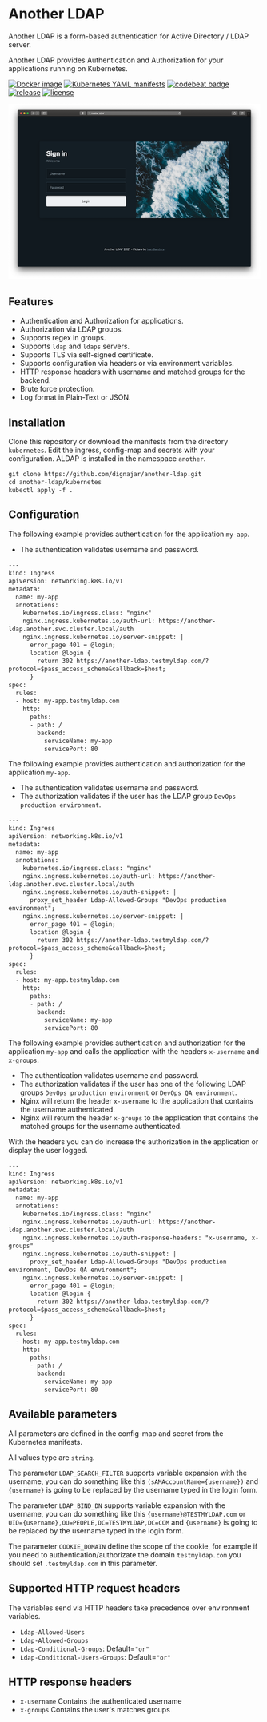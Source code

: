 # Another LDAP
Another LDAP is a form-based authentication for Active Directory / LDAP server.

Another LDAP provides Authentication and Authorization for your applications running on Kubernetes.

[![Docker image](https://img.shields.io/badge/Docker-image-blue.svg)](https://github.com/dignajar/another-ldap/pkgs/container/another-ldap)
[![Kubernetes YAML manifests](https://img.shields.io/badge/Kubernetes-manifests-blue.svg)](https://github.com/dignajar/another-ldap/tree/master/kubernetes)
[![codebeat badge](https://codebeat.co/badges/f57de995-ca62-49e5-b309-82ed60570324)](https://codebeat.co/projects/github-com-dignajar-another-ldap-master)
[![release](https://img.shields.io/github/v/release/dignajar/another-ldap.svg)](https://github.com/dignajar/another-ldap/releases)
[![license](https://img.shields.io/badge/license-MIT-green)](https://github.com/dignajar/another-ldap/blob/master/LICENSE)

![Alt text](another-ldap.png?raw=true "Another LDAP")

## Features
- Authentication and Authorization for applications.
- Authorization via LDAP groups.
- Supports regex in groups.
- Supports `ldap` and `ldaps` servers.
- Supports TLS via self-signed certificate.
- Supports configuration via headers or via environment variables.
- HTTP response headers with username and matched groups for the backend.
- Brute force protection.
- Log format in Plain-Text or JSON.

## Installation
Clone this repository or download the manifests from the directory `kubernetes`. Edit the ingress, config-map and secrets with your configuration. ALDAP is installed in the namespace `another`.

```
git clone https://github.com/dignajar/another-ldap.git
cd another-ldap/kubernetes
kubectl apply -f .
```

## Configuration
The following example provides authentication for the application `my-app`.
- The authentication validates username and password.

```
---
kind: Ingress
apiVersion: networking.k8s.io/v1
metadata:
  name: my-app
  annotations:
    kubernetes.io/ingress.class: "nginx"
    nginx.ingress.kubernetes.io/auth-url: https://another-ldap.another.svc.cluster.local/auth
    nginx.ingress.kubernetes.io/server-snippet: |
      error_page 401 = @login;
      location @login {
        return 302 https://another-ldap.testmyldap.com/?protocol=$pass_access_scheme&callback=$host;
      }
spec:
  rules:
  - host: my-app.testmyldap.com
    http:
      paths:
      - path: /
        backend:
          serviceName: my-app
          servicePort: 80
```

The following example provides authentication and authorization for the application `my-app`.
- The authentication validates username and password.
- The authorization validates if the user has the LDAP group `DevOps production environment`.

```
---
kind: Ingress
apiVersion: networking.k8s.io/v1
metadata:
  name: my-app
  annotations:
    kubernetes.io/ingress.class: "nginx"
    nginx.ingress.kubernetes.io/auth-url: https://another-ldap.another.svc.cluster.local/auth
    nginx.ingress.kubernetes.io/auth-snippet: |
      proxy_set_header Ldap-Allowed-Groups "DevOps production environment";
    nginx.ingress.kubernetes.io/server-snippet: |
      error_page 401 = @login;
      location @login {
        return 302 https://another-ldap.testmyldap.com/?protocol=$pass_access_scheme&callback=$host;
      }
spec:
  rules:
  - host: my-app.testmyldap.com
    http:
      paths:
      - path: /
        backend:
          serviceName: my-app
          servicePort: 80
```

The following example provides authentication and authorization for the application `my-app` and calls the application with the headers `x-username` and `x-groups`.
- The authentication validates username and password.
- The authorization validates if the user has one of the following LDAP groups `DevOps production environment` or `DevOps QA environment`.
- Nginx will return the header `x-username` to the application that contains the username authenticated.
- Nginx will return the header `x-groups` to the application that contains the matched groups for the username authenticated.

With the headers you can do increase the authorization in the application or display the user logged.

```
---
kind: Ingress
apiVersion: networking.k8s.io/v1
metadata:
  name: my-app
  annotations:
    kubernetes.io/ingress.class: "nginx"
    nginx.ingress.kubernetes.io/auth-url: https://another-ldap.another.svc.cluster.local/auth
    nginx.ingress.kubernetes.io/auth-response-headers: "x-username, x-groups"
    nginx.ingress.kubernetes.io/auth-snippet: |
      proxy_set_header Ldap-Allowed-Groups "DevOps production environment, DevOps QA environment";
    nginx.ingress.kubernetes.io/server-snippet: |
      error_page 401 = @login;
      location @login {
        return 302 https://another-ldap.testmyldap.com/?protocol=$pass_access_scheme&callback=$host;
      }
spec:
  rules:
  - host: my-app.testmyldap.com
    http:
      paths:
      - path: /
        backend:
          serviceName: my-app
          servicePort: 80
```

## Available parameters
All parameters are defined in the config-map and secret from the Kubernetes manifests.

All values type are `string`.

The parameter `LDAP_SEARCH_FILTER` supports variable expansion with the username, you can do something like this `(sAMAccountName={username})` and `{username}` is going to be replaced by the username typed in the login form.

The parameter `LDAP_BIND_DN` supports variable expansion with the username, you can do something like this `{username}@TESTMYLDAP.com` or `UID={username},OU=PEOPLE,DC=TESTMYLDAP,DC=COM` and `{username}` is going to be replaced by the username typed in the login form.

The parameter `COOKIE_DOMAIN` define the scope of the cookie, for example if you need to authentication/authorizate the domain `testmyldap.com` you should set `.testmyldap.com` in this parameter.
## Supported HTTP request headers
The variables send via HTTP headers take precedence over environment variables.
- `Ldap-Allowed-Users`
- `Ldap-Allowed-Groups`
- `Ldap-Conditional-Groups`: Default=`"or"`
- `Ldap-Conditional-Users-Groups`: Default=`"or"`

## HTTP response headers
- `x-username` Contains the authenticated username
- `x-groups` Contains the user's matches groups